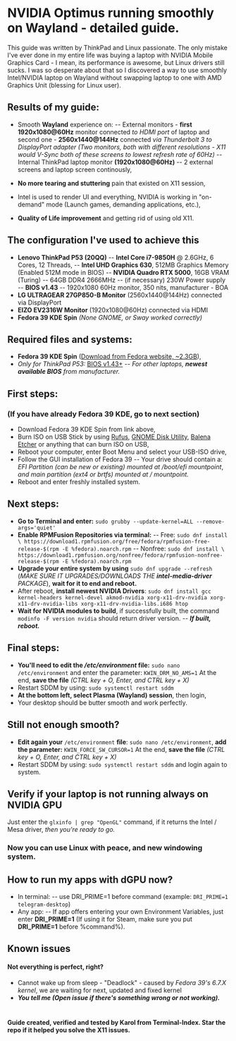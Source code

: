 # NVIDIA Optimus running smoothly on Wayland - detailed guide.

This guide was written by ThinkPad and Linux passionate.  The only mistake I've ever done in my entire life was buying a laptop with NVIDIA Mobile Graphics Card - I mean, its performance is awesome, but Linux drivers still sucks.
I was so desperate about that so I discovered a way to use smoothly Intel/NVIDIA laptop on Wayland without swapping laptop to one with AMD Graphics Unit (blessing for Linux user).
## Results of my guide:
- Smooth **Wayland** experience on:
-- External monitors - **first 1920x1080@60Hz** monitor connected _to HDMI port_ of laptop and second one - **2560x1440@144Hz** connected _via Thunderbolt 3 to DisplayPort adapter_ *(Two monitors, both with different resolutions - X11 would V-Sync both of these screens to lowest refresh rate of 60Hz)*
-- Internal ThinkPad laptop monitor **(1920x1080@60Hz)**
-- 2 external screens and laptop screen continously,

- **No more tearing and stuttering** pain that existed on X11 session,
- Intel is used to render UI and everything, NVIDIA is working in "on-demand" mode (Launch games, demanding applications, etc.),
- **Quality of Life improvement** and getting rid of using old X11.

## The configuration I've used to achieve this
- **Lenovo ThinkPad P53 (20QQ)**
-- **Intel Core i7-9850H** @ 2.6GHz, 6 Cores, 12 Threads,
-- **Intel UHD Graphics 630**, 512MB Graphics Memory (Enabled 512M mode in BIOS)
-- **NVIDIA Quadro RTX 5000**, 16GB VRAM (Turing)
-- 64GB DDR4 2666MHz
-- (if necessary) 230W Power supply
-- **BIOS v1.43** 
-- 1920x1080 60Hz monitor, 350 nits, manufacturer - BOA
- **LG ULTRAGEAR 27GP850-B Monitor** (2560x1440@144Hz) connected via DisplayPort
- **EIZO EV2316W Monitor** (1920x1080@60Hz) connected via HDMI
- **Fedora 39 KDE Spin** *(None GNOME, or Sway worked correctly)*

## Required files and systems:

- **Fedora 39 KDE Spin** ([Download from Fedora website, ~2.3GB](https://fedoraproject.org/pl/spins/kde/)),
- *Only for ThinkPad P53:* [BIOS v1.43+](https://support.lenovo.com/us/pl/downloads/ds540999-bios-update-utility-bootable-cd-for-windows-10-64-bit-linux-thinkpad-p53-p73)
-- *For other laptops, **newest available BIOS** from manufacturer.*

## First steps:
### (If you have already Fedora 39 KDE, go to next section)
- Download Fedora 39 KDE Spin from link above,
- Burn ISO on USB Stick by using [Rufus](https://rufus.ie), [GNOME Disk Utility](https://gitlab.gnome.org/GNOME/gnome-disk-utility), [Balena Etcher](https://etcher.balena.io) or anything that can burn ISO on USB,
- Reboot your computer, enter Boot Menu and select your USB-ISO drive,
- Follow the GUI installation of Fedora 39
-- Your drive should contain a: *EFI Partition (can be new or existing) mounted at /boot/efi mountpoint*, *and main partition (ext4 or brtfs) mounted at  / mountpoint.*
- Reboot and enter freshly installed system.

## Next steps:

- **Go to Terminal and enter:**
 ``sudo grubby --update-kernel=ALL --remove-args='quiet'``
 - **Enable RPMFusion Repositories via terminal:**
 -- Free:
  ``sudo dnf install \
  https://download1.rpmfusion.org/free/fedora/rpmfusion-free-release-$(rpm -E %fedora).noarch.rpm``
  -- Nonfree:
   ``sudo dnf install \
  https://download1.rpmfusion.org/nonfree/fedora/rpmfusion-nonfree-release-$(rpm -E %fedora).noarch.rpm``
  - **Upgrade your entire system by using** ``sudo dnf upgrade --refresh`` (*MAKE SURE IT UPGRADES/DOWNLOADS THE **intel-media-driver** PACKAGE*), **wait for it to end and reboot.**
  - After reboot, **install newest NVIDIA Drivers**:
   ``sudo dnf install gcc kernel-headers kernel-devel akmod-nvidia xorg-x11-drv-nvidia xorg-x11-drv-nvidia-libs xorg-x11-drv-nvidia-libs.i686 htop``
   - **Wait for NVIDIA modules to build**, if successfully built, the command ``modinfo -F version nvidia`` should return driver version.
   -- ***If built, reboot.***

## Final steps:
- **You'll need to edit the */etc/environment* file:**
`` sudo nano /etc/environment ``
and enter the parameter:
``KWIN_DRM_NO_AMS=1``
At the end, **save the file** *(CTRL key + O, Enter, and CTRL key + X)*
- Restart SDDM by using:
``sudo systemctl restart sddm``
- **At the bottom left, select Plasma (Wayland) session**, then login,
- Your desktop should be butter smooth and work perfectly.


## Still not enough smooth?

- **Edit again your** ``/etc/environment`` **file**:
``sudo nano /etc/environment``,
**add the parameter:**
``KWIN_FORCE_SW_CURSOR=1``
At the end, **save the file** *(CTRL key + O, Enter, and CTRL key + X)*
- Restart SDDM by using:
``sudo systemctl restart sddm``
and login again to system.
## Verify if your laptop is not running always on NVIDIA GPU
Just enter the ``glxinfo | grep "OpenGL"`` command, if it returns the Intel / Mesa driver, *then you're ready to go.*

### Now you can use Linux with peace, and new windowing system.

## How to run my apps with dGPU now?
- In terminal:
  -- use DRI_PRIME=1 before command (example: ``DRI_PRIME=1 telegram-desktop``)
- Any app:
  -- If app offers entering your own Environment Variables, just enter **DRI_PRIME=1** (If using it for Steam, make sure you put **DRI_PRIME=1** before %command%).

## Known issues
#### Not everything is perfect, right? 
-  Cannot wake up from sleep  - "Deadlock" - caused by *Fedora 39's 6.7.X kernel*, we are waiting for next, updated and fixed kernel
- ***You tell me (Open issue if there's something wrong or not working).***
#
#### Guide created, verified and tested by Karol from Terminal-Index. Star the repo if it helped you solve the X11 issues.
